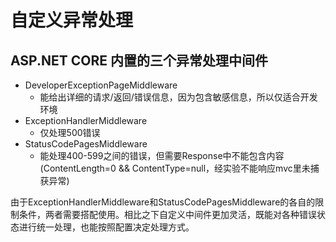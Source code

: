 # 自定义异常处理
## ASP.NET CORE 内置的三个异常处理中间件 
- DeveloperExceptionPageMiddleware
    - 能给出详细的请求/返回/错误信息，因为包含敏感信息，所以仅适合开发环境
- ExceptionHandlerMiddleware
    - 仅处理500错误
- StatusCodePagesMiddleware 
    - 能处理400-599之间的错误，但需要Response中不能包含内容(ContentLength=0 && ContentType=null，经实验不能响应mvc里未捕获异常)

由于ExceptionHandlerMiddleware和StatusCodePagesMiddleware的各自的限制条件，两者需要搭配使用。相比之下自定义中间件更加灵活，既能对各种错误状态进行统一处理，也能按照配置决定处理方式。